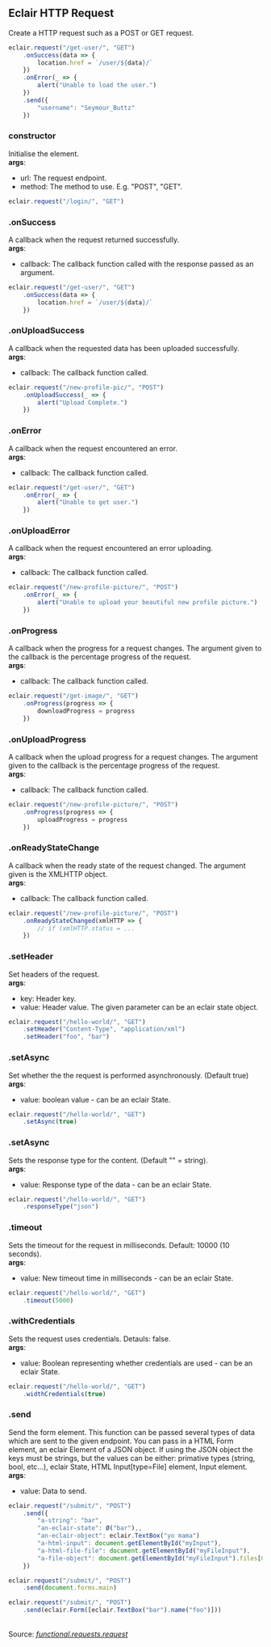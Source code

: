 ## Eclair HTTP Request
Create a HTTP request such as a POST or GET request.
```javascript
eclair.request("/get-user/", "GET")
    .onSuccess(data => {
        location.href = `/user/${data}/`
    })
    .onError(_ => {
        alert("Unable to load the user.")
    })
    .send({
        "username": "Seymour_Buttz"
    })
```
### constructor
Initialise the element.
<br/>**args**:
- url: The request endpoint.
- method: The method to use. E.g. "POST", "GET".
```javascript
eclair.request("/login/", "GET")
```
### .onSuccess
A callback when the request returned successfully.
<br/>**args**:
- callback: The callback function called with the response passed as an argument.
```javascript
eclair.request("/get-user/", "GET")
    .onSuccess(data => {
        location.href = `/user/${data}/`
    })
```
### .onUploadSuccess
A callback when the requested data has been uploaded successfully.
<br/>**args**:
- callback: The callback function called.
```javascript
eclair.request("/new-profile-pic/", "POST")
    .onUploadSuccess(_ => {
        alert("Upload Complete.")
    })
```
### .onError
A callback when the request encountered an error.
<br/>**args**:
- callback: The callback function called.
```javascript
eclair.request("/get-user/", "GET")
    .onError(_ => {
        alert("Unable to get user.")
    })
```
### .onUploadError
A callback when the request encountered an error uploading.
<br/>**args**:
- callback: The callback function called.
```javascript
eclair.request("/new-profile-picture/", "POST")
    .onError(_ => {
        alert("Unable to upload your beautiful new profile picture.")
    })
```
### .onProgress
A callback when the progress for a request changes. The argument given to the callback is the percentage progress of the request.
<br/>**args**:
- callback: The callback function called.
```javascript
eclair.request("/get-image/", "GET")
    .onProgress(progress => {
        downloadProgress = progress
    })
```
### .onUploadProgress
A callback when the upload progress for a request changes. The argument given to the callback is the percentage progress of the request.
<br/>**args**:
- callback: The callback function called.
```javascript
eclair.request("/new-profile-picture/", "POST")
    .onProgress(progress => {
        uploadProgress = progress
    })
```
### .onReadyStateChange
A callback when the ready state of the request changed. The argument given is the XMLHTTP object.
<br/>**args**:
- callback: The callback function called.
```javascript
eclair.request("/new-profile-picture/", "POST")
    .onReadyStateChanged(xmlHTTP => {
        // if (xmlHTTP.status = ...
    })
```
### .setHeader
Set headers of the request.
<br/>**args**:
- key: Header key.
- value: Header value. The given parameter can be an eclair state object.
```javascript
eclair.request("/hello-world/", "GET")
    .setHeader("Content-Type", "application/xml")
    .setHeader("foo", "bar")
```
### .setAsync
Set whether the the request is performed asynchronously. (Default true)
<br/>**args**:
- value: boolean value - can be an eclair State.
```javascript
eclair.request("/hello-world/", "GET")
    .setAsync(true)
```
### .setAsync
Sets the response type for the content. (Default "" = string).
<br/>**args**:
- value: Response type of the data - can be an eclair State.
```javascript
eclair.request("/hello-world/", "GET")
    .responseType("json")
```
### .timeout
Sets the timeout for the request in milliseconds. Default: 10000 (10 seconds).
<br/>**args**:
- value: New timeout time in milliseconds - can be an eclair State.
```javascript
eclair.request("/hello-world/", "GET")
    .timeout(5000)
```
### .withCredentials
Sets the request uses credentials. Detauls: false.
<br/>**args**:
- value: Boolean representing whether credentials are used - can be an eclair State.
```javascript
eclair.request("/hello-world/", "GET")
    .widthCredentials(true)
```
### .send
Send the form element. This function can be passed several types of data which are sent to the given endpoint. You can pass in a HTML Form element, an eclair Element of a JSON object. If using the JSON object the keys must be strings, but the values can be either: primative types (string, bool, etc...), eclair State, HTML Input[type=File] element, Input element. 
<br/>**args**:
- value: Data to send.
```javascript
eclair.request("/submit/", "POST")
    .send({
        "a-string": "bar",
        "an-eclair-state": Ø("bar"),,
        "an-eclair-object": eclair.TextBox("yo mama")
        "a-html-input": document.getElementById("myInput"),
        "a-html-file-file": document.getElementById("myFileInput"),
        "a-file-object": document.getElementById("myFileInput").files[0]
    })

eclair.request("/submit/", "POST")
    .send(document.forms.main)

eclair.request("/submit/", "POST")
    .send(eclair.Form([eclair.TextBox("bar").name("foo")]))
```

<br/>Source: [_functional.requests.request_](https://github.com/SamGarlick/Eclair/tree/main/src/functional/requests/request.js)